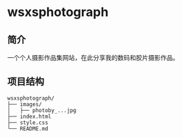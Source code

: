 # wsxsphotograph

## 简介

一个个人摄影作品集网站，在此分享我的数码和胶片摄影作品。

## 项目结构

```
wsxsphotograph/
├── images/
│   ├── photoby_...jpg
├── index.html
├── style.css
└── README.md    
```

